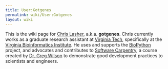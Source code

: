 ```yaml
---
title: User:Gotgenes
permalink: wiki/User:Gotgenes
layout: wiki
---
```


This is the wiki page for [Chris Lasher](http://gotgenes.com), a.k.a.
**gotgenes**. Chris currently works as a graduate research assistant at
[Virginia Tech](http://www.vt.edu), specifically at the [Virginia
Bioinformatics Institute](https://www.vbi.vt.edu). He uses and supports
the [BioPython](http://biopython.org) project, and advocates and
contributes to [Software Carpentry](http://swc.scipy.org), a course
created by [Dr. Greg Wilson](http://third-bit.com) to demonstrate good
development practices to scientists and engineers.
